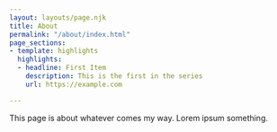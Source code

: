 ```yaml
---
layout: layouts/page.njk
title: About
permalink: "/about/index.html"
page_sections:
- template: highlights
  highlights:
  - headline: First Item
    description: This is the first in the series
    url: https://example.com

---
```

This page is about whatever comes my way. Lorem ipsum something.